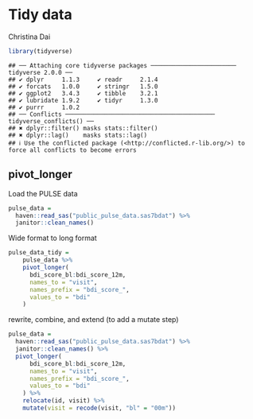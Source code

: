 Tidy data
================
Christina Dai

``` r
library(tidyverse)
```

    ## ── Attaching core tidyverse packages ──────────────────────── tidyverse 2.0.0 ──
    ## ✔ dplyr     1.1.3     ✔ readr     2.1.4
    ## ✔ forcats   1.0.0     ✔ stringr   1.5.0
    ## ✔ ggplot2   3.4.3     ✔ tibble    3.2.1
    ## ✔ lubridate 1.9.2     ✔ tidyr     1.3.0
    ## ✔ purrr     1.0.2     
    ## ── Conflicts ────────────────────────────────────────── tidyverse_conflicts() ──
    ## ✖ dplyr::filter() masks stats::filter()
    ## ✖ dplyr::lag()    masks stats::lag()
    ## ℹ Use the conflicted package (<http://conflicted.r-lib.org/>) to force all conflicts to become errors

## pivot_longer

Load the PULSE data

``` r
pulse_data = 
  haven::read_sas("public_pulse_data.sas7bdat") %>% 
  janitor::clean_names()
```

Wide format to long format

``` r
pulse_data_tidy = 
    pulse_data %>% 
    pivot_longer(
      bdi_score_bl:bdi_score_12m,
      names_to = "visit",
      names_prefix = "bdi_score_",
      values_to = "bdi"
    )
```

rewrite, combine, and extend (to add a mutate step)

``` r
pulse_data = 
  haven::read_sas("public_pulse_data.sas7bdat") %>% 
  janitor::clean_names() %>% 
  pivot_longer(
      bdi_score_bl:bdi_score_12m,
      names_to = "visit",
      names_prefix = "bdi_score_",
      values_to = "bdi"
    ) %>% 
    relocate(id, visit) %>% 
    mutate(visit = recode(visit, "bl" = "00m"))
```
